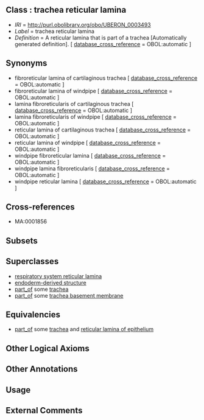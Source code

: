 
## Class : trachea reticular lamina

 * *IRI* = http://purl.obolibrary.org/obo/UBERON_0003493
 * *Label* = trachea reticular lamina
 * *Definition* = A reticular lamina that is part of a trachea [Automatically generated definition]. [ [database_cross_reference](../../ef/oboInOwl#hasDbXref.md) = OBOL:automatic ]

## Synonyms

 * fibroreticular lamina of cartilaginous trachea [ [database_cross_reference](../../ef/oboInOwl#hasDbXref.md) = OBOL:automatic ]
 * fibroreticular lamina of windpipe [ [database_cross_reference](../../ef/oboInOwl#hasDbXref.md) = OBOL:automatic ]
 * lamina fibroreticularis of cartilaginous trachea [ [database_cross_reference](../../ef/oboInOwl#hasDbXref.md) = OBOL:automatic ]
 * lamina fibroreticularis of windpipe [ [database_cross_reference](../../ef/oboInOwl#hasDbXref.md) = OBOL:automatic ]
 * reticular lamina of cartilaginous trachea [ [database_cross_reference](../../ef/oboInOwl#hasDbXref.md) = OBOL:automatic ]
 * reticular lamina of windpipe [ [database_cross_reference](../../ef/oboInOwl#hasDbXref.md) = OBOL:automatic ]
 * windpipe fibroreticular lamina [ [database_cross_reference](../../ef/oboInOwl#hasDbXref.md) = OBOL:automatic ]
 * windpipe lamina fibroreticularis [ [database_cross_reference](../../ef/oboInOwl#hasDbXref.md) = OBOL:automatic ]
 * windpipe reticular lamina [ [database_cross_reference](../../ef/oboInOwl#hasDbXref.md) = OBOL:automatic ]

## Cross-references

 * MA:0001856

## Subsets


## Superclasses

 * [respiratory system reticular lamina](../../UBERON/90/UBERON_0003490.md)
 * [endoderm-derived structure](../../UBERON/19/UBERON_0004119.md)
 * [part_of](../../BFO/50/BFO_0000050.md) some [trachea](../../UBERON/26/UBERON_0003126.md)
 * [part_of](../../BFO/50/BFO_0000050.md) some [trachea basement membrane](../../UBERON/53/UBERON_0009653.md)

## Equivalencies

 * [part_of](../../BFO/50/BFO_0000050.md) some [trachea](../../UBERON/26/UBERON_0003126.md) and [reticular lamina of epithelium](../../UBERON/67/UBERON_0001967.md)

## Other Logical Axioms


## Other Annotations


## Usage


## External Comments

